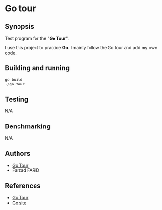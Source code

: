 # Go tour

## Synopsis

Test program for the "**Go Tour**".

I use this project to practice **Go**. I mainly follow the Go tour and add my own code.

## Building and running

````bash
go build
./go-tour
````

## Testing

N/A

## Benchmarking

N/A

## Authors

* [Go Tour](https://tour.golang.org)
* Farzad FARID

## References

* [Go Tour](https://tour.golang.org/)
* [Go site](https://golang.org/)
